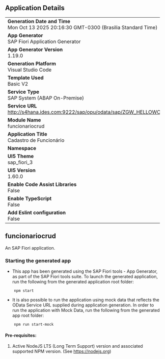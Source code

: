 ## Application Details
|               |
| ------------- |
|**Generation Date and Time**<br>Mon Oct 13 2025 20:16:30 GMT-0300 (Brasilia Standard Time)|
|**App Generator**<br>SAP Fiori Application Generator|
|**App Generator Version**<br>1.19.0|
|**Generation Platform**<br>Visual Studio Code|
|**Template Used**<br>Basic V2|
|**Service Type**<br>SAP System (ABAP On-Premise)|
|**Service URL**<br>http://s4hana.ides.com:9222/sap/opu/odata/sap/ZGW_HELLOWORLD00_SRV|
|**Module Name**<br>funcionariocrud|
|**Application Title**<br>Cadastro de Funcionário|
|**Namespace**<br>|
|**UI5 Theme**<br>sap_fiori_3|
|**UI5 Version**<br>1.60.0|
|**Enable Code Assist Libraries**<br>False|
|**Enable TypeScript**<br>False|
|**Add Eslint configuration**<br>False|

## funcionariocrud

An SAP Fiori application.

### Starting the generated app

-   This app has been generated using the SAP Fiori tools - App Generator, as part of the SAP Fiori tools suite.  To launch the generated application, run the following from the generated application root folder:

```
    npm start
```

- It is also possible to run the application using mock data that reflects the OData Service URL supplied during application generation.  In order to run the application with Mock Data, run the following from the generated app root folder:

```
    npm run start-mock
```

#### Pre-requisites:

1. Active NodeJS LTS (Long Term Support) version and associated supported NPM version.  (See https://nodejs.org)


